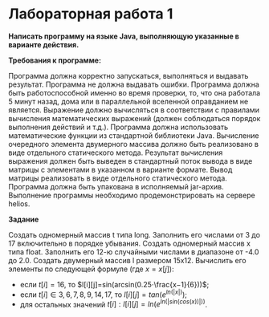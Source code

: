 # Лабораторная работа 1

**Написать программу на языке Java, выполняющую указанные в варианте действия.**

**Требования к программе:**

Программа должна корректно запускаться, выполняться и выдавать результат. Программа не должна выдавать ошибки. Программа должна быть работоспособной именно во время проверки, то, что она работала 5 минут назад, дома или в параллельной вселенной оправданием не является.
Выражение должно вычисляться в соответствии с правилами вычисления математических выражений (должен соблюдаться порядок выполнения действий и т.д.).
Программа должна использовать математические функции из стандартной библиотеки Java.
Вычисление очередного элемента двумерного массива должно быть реализовано в виде отдельного статического метода.
Результат вычисления выражения должен быть выведен в стандартный поток вывода в виде матрицы с элементами в указанном в варианте формате. Вывод матрицы реализовать в виде отдельного статического метода.
Программа должна быть упакована в исполняемый jar-архив.
Выполнение программы необходимо продемонстрировать на сервере helios.

**Задание**

Создать одномерный массив t типа long. Заполнить его числами от 3 до 17 включительно в порядке убывания.
Создать одномерный массив x типа float. Заполнить его 12-ю случайными числами в диапазоне от -4.0 до 2.0.
Создать двумерный массив l размером 15x12. Вычислить его элементы по следующей формуле (где $x = x[j]$):
- если $t[i] = 16$, то $l[i][j]=sin(arcsin(0.25⋅\frac{x−1}{6}))$;
- если $t[i] ∈ {3, 6, 7, 8, 9, 14, 17}$, то $l[i][j]=tan(e^{ln(|x|)})$;
- для остальных значений $t[i]: l[i][j]=ln(e^{ln(|sin(cos(x))|))}$.

